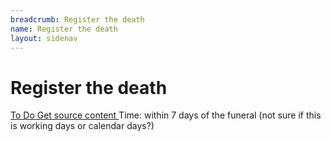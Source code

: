 ```yaml
---
breadcrumb: Register the death
name: Register the death
layout: sidenav
---
```


# Register the death
<a class="au-progress-indicator__link au-progress-indicator__link--todo" href="#url">
      <span class="au-progress-indicator__status">To Do</span>
      Get source content
    </a>
<!-- <a class="au-progress-indicator__link au-progress-indicator__link--todo" href="#url">
          <span class="au-progress-indicator__status">To Do</span>
          Language and structure edit
    </a>
<a class="au-progress-indicator__link au-progress-indicator__link--todo" href="#url">
          <span class="au-progress-indicator__status">To Do</span>
          Researcher review
    </a>
<a class="au-progress-indicator__link au-progress-indicator__link--todo" href="#url">
          <span class="au-progress-indicator__status">To Do</span>
          User testing
    </a>
<a class="au-progress-indicator__link au-progress-indicator__link--todo" href="#url">
              <span class="au-progress-indicator__status">To Do</span>
          Stakeholder review/pair writing
    </a>
<a class="au-progress-indicator__link au-progress-indicator__link--todo" href="#url">
              <span class="au-progress-indicator__status">To Do</span>
              Live
    </a>
-->
Time: within 7 days of the funeral (not sure if this is working days or calendar days?)
